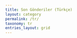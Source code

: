```yaml
---
title: Son Gönderiler (Türkçe)
layout: category
permalink: /tr/
taxonomy: tr
entries_layout: grid
---
```

